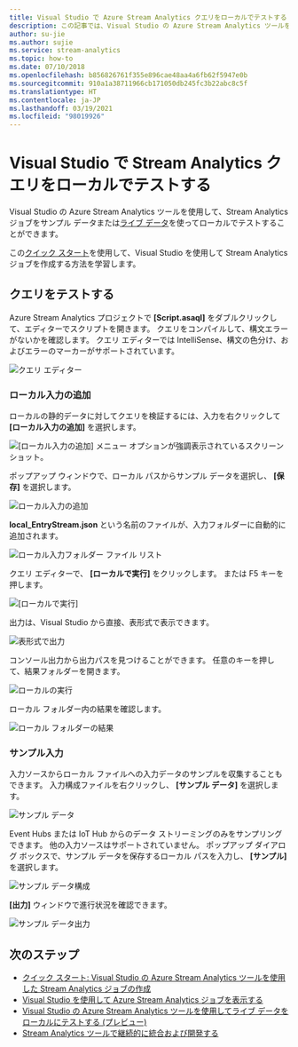 ```yaml
---
title: Visual Studio で Azure Stream Analytics クエリをローカルでテストする
description: この記事では、Visual Studio の Azure Stream Analytics ツールを使ってクエリをローカルでテストする方法について説明します。
author: su-jie
ms.author: sujie
ms.service: stream-analytics
ms.topic: how-to
ms.date: 07/10/2018
ms.openlocfilehash: b856826761f355e896cae48aa4a6fb62f5947e0b
ms.sourcegitcommit: 910a1a38711966cb171050db245fc3b22abc8c5f
ms.translationtype: HT
ms.contentlocale: ja-JP
ms.lasthandoff: 03/19/2021
ms.locfileid: "98019926"
---
```

# <a name="test-stream-analytics-queries-locally-with-visual-studio"></a>Visual Studio で Stream Analytics クエリをローカルでテストする

Visual Studio の Azure Stream Analytics ツールを使用して、Stream Analytics ジョブをサンプル データまたは[ライブ データ](stream-analytics-live-data-local-testing.md)を使ってローカルでテストすることができます。 

この[クイック スタート](stream-analytics-quick-create-vs.md)を使用して、Visual Studio を使用して Stream Analytics ジョブを作成する方法を学習します。

## <a name="test-your-query"></a>クエリをテストする

Azure Stream Analytics プロジェクトで **[Script.asaql]** をダブルクリックして、エディターでスクリプトを開きます。 クエリをコンパイルして、構文エラーがないかを確認します。 クエリ エディターでは IntelliSense、構文の色分け、およびエラーのマーカーがサポートされています。

![クエリ エディター](./media/stream-analytics-vs-tools-local-run/stream-analytics-tools-for-vs-query-01.png)
 
### <a name="add-local-input"></a>ローカル入力の追加

ローカルの静的データに対してクエリを検証するには、入力を右クリックして **[ローカル入力の追加]** を選択します。
   
![[ローカル入力の追加] メニュー オプションが強調表示されているスクリーンショット。](./media/stream-analytics-vs-tools-local-run/stream-analytics-tools-for-vs-add-local-input-01.png)
   
ポップアップ ウィンドウで、ローカル パスからサンプル データを選択し、 **[保存]** を選択します。
   
![ローカル入力の追加](./media/stream-analytics-vs-tools-local-run/stream-analytics-tools-for-vs-add-local-input-02.png)
   
**local_EntryStream.json** という名前のファイルが、入力フォルダーに自動的に追加されます。
   
![ローカル入力フォルダー ファイル リスト](./media/stream-analytics-vs-tools-local-run/stream-analytics-tools-for-vs-add-local-input-03.png)
   
クエリ エディターで、 **[ローカルで実行]** をクリックします。 または F5 キーを押します。
   
![[ローカルで実行]](./media/stream-analytics-vs-tools-local-run/stream-analytics-tools-for-vs-local-run-01.png)
   
出力は、Visual Studio から直接、表形式で表示できます。

![表形式で出力](./media/stream-analytics-vs-tools-local-run/stream-analytics-for-vs-local-result.png)

コンソール出力から出力パスを見つけることができます。 任意のキーを押して、結果フォルダーを開きます。
   
![ローカルの実行](./media/stream-analytics-vs-tools-local-run/stream-analytics-tools-for-vs-local-run-02.png)
   
ローカル フォルダー内の結果を確認します。
   
![ローカル フォルダーの結果](./media/stream-analytics-vs-tools-local-run/stream-analytics-tools-for-vs-local-run-03.png)
   

### <a name="sample-input"></a>サンプル入力
入力ソースからローカル ファイルへの入力データのサンプルを収集することもできます。 入力構成ファイルを右クリックし、 **[サンプル データ]** を選択します。 

![サンプル データ](./media/stream-analytics-vs-tools-local-run/stream-analytics-tools-for-vs-sample-data-01.png)

Event Hubs または IoT Hub からのデータ ストリーミングのみをサンプリングできます。 他の入力ソースはサポートされていません。 ポップアップ ダイアログ ボックスで、サンプル データを保存するローカル パスを入力し、 **[サンプル]** を選択します。

![サンプル データ構成](./media/stream-analytics-vs-tools-local-run/stream-analytics-tools-for-vs-sample-data-02.png)
 
**[出力]** ウィンドウで進行状況を確認できます。 

![サンプル データ出力](./media/stream-analytics-vs-tools-local-run/stream-analytics-tools-for-vs-sample-data-03.png)

## <a name="next-steps"></a>次のステップ

* [クイック スタート: Visual Studio の Azure Stream Analytics ツールを使用した Stream Analytics ジョブの作成](stream-analytics-quick-create-vs.md)
* [Visual Studio を使用して Azure Stream Analytics ジョブを表示する](stream-analytics-vs-tools.md)
* [Visual Studio の Azure Stream Analytics ツールを使用してライブ データをローカルにテストする (プレビュー)](stream-analytics-live-data-local-testing.md)
* [Stream Analytics ツールで継続的に統合および開発する](stream-analytics-tools-for-visual-studio-cicd.md)

